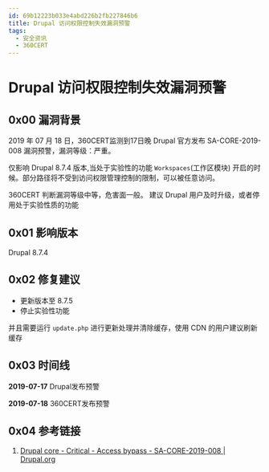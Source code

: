 ```yaml
---
id: 69b12223b033e4abd226b2fb227846b6
title: Drupal 访问权限控制失效漏洞预警
tags: 
  - 安全资讯
  - 360CERT
---
```


# Drupal 访问权限控制失效漏洞预警

0x00 漏洞背景
---------


2019 年 07 月 18 日，360CERT监测到17日晚 Drupal 官方发布 SA-CORE-2019-008 漏洞预警，漏洞等级：严重。


仅影响 Drupal 8.7.4 版本,当处于实验性的功能 `Workspaces`(工作区模块) 开启的时候。部分路径将不受到访问权限管理控制的限制，可以被任意访问。


360CERT 判断漏洞等级中等，危害面一般。 建议 Drupal 用户及时升级，或者停用处于实验性质的功能


0x01 影响版本
---------


Drupal 8.7.4


0x02 修复建议
---------


* 更新版本至 8.7.5
* 停止实验性功能


并且需要运行 `update.php` 进行更新处理并清除缓存，使用 CDN 的用户建议刷新缓存


0x03 时间线
--------


**2019-07-17** Drupal发布预警


**2019-07-18** 360CERT发布预警


0x04 参考链接
---------


1. [Drupal core - Critical - Access bypass - SA-CORE-2019-008 | Drupal.org](https://www.drupal.org/sa-core-2019-008)


